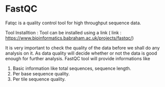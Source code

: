 # FastQC
Fatqc is a quality control tool for high throughput sequence data.

Tool Installtion : Tool can be installed using a link  ( link : https://www.bioinformatics.babraham.ac.uk/projects/fastqc/) 

It is very important to check the quality of the data before we shall do any analysis on it. As data quality will decide whether or not the data is good enough for further analysis.
FastQC tool will provide informations like 
1. Basic information like total sequences, sequence length.
2. Per base sequence quality.
3. Per tile sequence quality.
